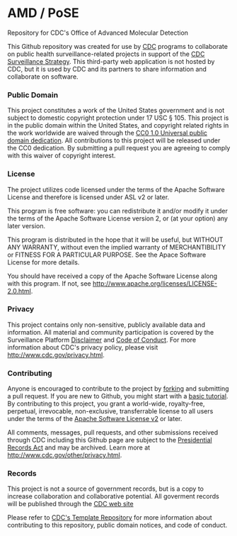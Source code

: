 # AMD / PoSE
Repository for CDC's Office of Advanced Molecular Detection 

This Github repository was created for use by [CDC](http://www.cdc.gov) programs to collaborate on public health surveillance-related projects in support of the [CDC Surveillance Strategy](http://www.cdc.gov/surveillance). This third-party web application is not hosted by CDC, but it is used by CDC and its partners to share information and collaborate on software. 

### Public Domain
This project constitutes a work of the United States government and is not subject to domestic copyright protection under 17 USC § 105. This project is in the public domain within the United States, and copyright related rights in the work worldwide are waived through the [CC0 1.0 Universal public domain dedication](https://creativecommons.org/publicdomain/zero/1.0/). All contributions to this project will be released under the CC0 dedication. By submitting a pull request you are agreeing to comply with this waiver of copyright interest. 

### License 
The project utilizes code licensed under the terms of the Apache Software License and therefore is licensed under ASL v2 or later. 

This program is free software: you can redistribute it and/or modify it under the terms of the Apache Software License version 2, or (at your option) any later version. 

This program is distributed in the hope that it will be useful, but WITHOUT ANY WARRANTY, without even the implied warranty of MERCHANTIBILITY or FITNESS FOR A PARTICULAR PURPOSE. See the Apace Software License for more details. 

You should have received a copy of the Apache Software License along with this program. If not, see http://www.apache.org/licenses/LICENSE-2.0.html. 

### Privacy 
This project contains only non-sensitive, publicly available data and information. All material and community participation is covered by the Surveillance Platform [Disclaimer](https://github.com/CDCgov/template/blob/master/DISCLAIMER.md) and [Code of Conduct](https://github.com/CDCgov/template/blob/master/code-of-conduct.md). For more information about CDC's privacy policy, please visit http://www.cdc.gov/privacy.html. 

### Contributing 
Anyone is encouraged to contribute to the project by [forking](https://help.github.com/articles/fork-a-repo) and submitting a pull request. If you are new to Github, you might start with a [basic tutorial](https://help.github.com/articles/set-up-git). By contributing to this project, you grant a world-wide, royalty-free, perpetual, irrevocable, non-exclusive, transferrable license to all users under the terms of the [Apache Software License v2](http://www.apache.org/licenses/LICENSE-2.0.html) or later. 

All comments, messages, pull requests, and other submissions received through CDC including this Github page are subject to the [Presidential Records Act](http://www.archives.gov/about/laws/presidential-records.html) and may be archived. Learn more at http://www.cdc.gov/other/privacy.html. 

### Records 
This project is not a source of government records, but is a copy to increase collaboration and collaborative potential. All goverment records will be published through the [CDC web site](http://www.cdc.gov/) 


Please refer to [CDC's Template Repository](https://github.com/CDCgov/template) for more information about contributing to this repository, public domain notices, and code of conduct.  
